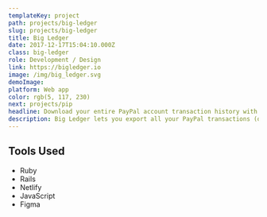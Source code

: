 ```yaml
---
templateKey: project
path: projects/big-ledger
slug: projects/big-ledger
title: Big Ledger
date: 2017-12-17T15:04:10.000Z
class: big-ledger
role: Development / Design
link: https://bigledger.io
image: /img/big_ledger.svg
demoImage:
platform: Web app
color: rgb(5, 117, 230)
next: projects/pip
headline: Download your entire PayPal account transaction history with one click.
description: Big Ledger lets you export all your PayPal transactions (or a filtered date range) into a simple CSV file.
---
```


## Tools Used

- Ruby
- Rails
- Netlify
- JavaScript
- Figma
